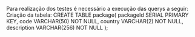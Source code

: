 Para realização dos testes é necessário a execução das querys a seguir:
Criação da tabela:
CREATE TABLE package(
packageId SERIAL PRIMARY KEY,
code VARCHAR(50) NOT NULL,
country VARCHAR(2) NOT NULL,
description VARCHAR(256) NOT NULL
);
